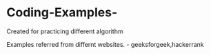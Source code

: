 # Coding-Examples-
Created for practicing different algorithm

Examples referred from differnt websites. - geeksforgeek,hackerrank
